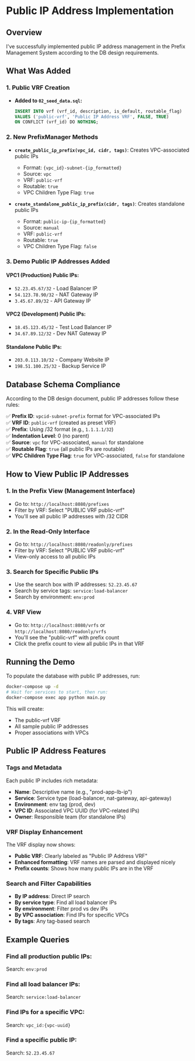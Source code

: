 # Public IP Address Implementation

## Overview
I've successfully implemented public IP address management in the Prefix Management System according to the DB design requirements.

## What Was Added

### 1. Public VRF Creation
- **Added to `02_seed_data.sql`:**
  ```sql
  INSERT INTO vrf (vrf_id, description, is_default, routable_flag)
  VALUES ('public-vrf', 'Public IP Address VRF', FALSE, TRUE)
  ON CONFLICT (vrf_id) DO NOTHING;
  ```

### 2. New PrefixManager Methods
- **`create_public_ip_prefix(vpc_id, cidr, tags)`**: Creates VPC-associated public IPs
  - Format: `{vpc_id}-subnet-{ip_formatted}`
  - Source: `vpc`
  - VRF: `public-vrf`
  - Routable: `true`
  - VPC Children Type Flag: `true`

- **`create_standalone_public_ip_prefix(cidr, tags)`**: Creates standalone public IPs
  - Format: `public-ip-{ip_formatted}`
  - Source: `manual`
  - VRF: `public-vrf`
  - Routable: `true`
  - VPC Children Type Flag: `false`

### 3. Demo Public IP Addresses Added

#### VPC1 (Production) Public IPs:
- `52.23.45.67/32` - Load Balancer IP
- `54.123.78.90/32` - NAT Gateway IP
- `3.45.67.89/32` - API Gateway IP

#### VPC2 (Development) Public IPs:
- `18.45.123.45/32` - Test Load Balancer IP
- `34.67.89.12/32` - Dev NAT Gateway IP

#### Standalone Public IPs:
- `203.0.113.10/32` - Company Website IP
- `198.51.100.25/32` - Backup Service IP

## Database Schema Compliance

According to the DB design document, public IP addresses follow these rules:

✅ **Prefix ID**: `vpcid-subnet-prefix` format for VPC-associated IPs  
✅ **VRF ID**: `public-vrf` (created as preset VRF)  
✅ **Prefix**: Using /32 format (e.g., `1.1.1.1/32`)  
✅ **Indentation Level**: 0 (no parent)  
✅ **Source**: `vpc` for VPC-associated, `manual` for standalone  
✅ **Routable Flag**: `true` (all public IPs are routable)  
✅ **VPC Children Type Flag**: `true` for VPC-associated, `false` for standalone  

## How to View Public IP Addresses

### 1. In the Prefix View (Management Interface)
- Go to: `http://localhost:8080/prefixes`
- Filter by VRF: Select "PUBLIC VRF public-vrf"
- You'll see all public IP addresses with /32 CIDR

### 2. In the Read-Only Interface
- Go to: `http://localhost:8080/readonly/prefixes`
- Filter by VRF: Select "PUBLIC VRF public-vrf"
- View-only access to all public IPs

### 3. Search for Specific Public IPs
- Use the search box with IP addresses: `52.23.45.67`
- Search by service tags: `service:load-balancer`
- Search by environment: `env:prod`

### 4. VRF View
- Go to: `http://localhost:8080/vrfs` or `http://localhost:8080/readonly/vrfs`
- You'll see the "public-vrf" with prefix count
- Click the prefix count to view all public IPs in that VRF

## Running the Demo

To populate the database with public IP addresses, run:

```bash
docker-compose up -d
# Wait for services to start, then run:
docker-compose exec app python main.py
```

This will create:
- The public-vrf VRF
- All sample public IP addresses
- Proper associations with VPCs

## Public IP Address Features

### Tags and Metadata
Each public IP includes rich metadata:
- **Name**: Descriptive name (e.g., "prod-app-lb-ip")
- **Service**: Service type (load-balancer, nat-gateway, api-gateway)
- **Environment**: env tag (prod, dev)
- **VPC ID**: Associated VPC UUID (for VPC-related IPs)
- **Owner**: Responsible team (for standalone IPs)

### VRF Display Enhancement
The VRF display now shows:
- **Public VRF**: Clearly labeled as "Public IP Address VRF"
- **Enhanced formatting**: VRF names are parsed and displayed nicely
- **Prefix counts**: Shows how many public IPs are in the VRF

### Search and Filter Capabilities
- **By IP address**: Direct IP search
- **By service type**: Find all load balancer IPs
- **By environment**: Filter prod vs dev IPs
- **By VPC association**: Find IPs for specific VPCs
- **By tags**: Any tag-based search

## Example Queries

### Find all production public IPs:
Search: `env:prod`

### Find all load balancer IPs:
Search: `service:load-balancer`

### Find IPs for a specific VPC:
Search: `vpc_id:{vpc-uuid}`

### Find a specific public IP:
Search: `52.23.45.67`
